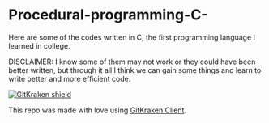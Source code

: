 # Procedural-programming-C-
Here are some of the codes written in C, the first programming language I learned in college.

DISCLAIMER: I know some of them may not work or they could have been better written, but through it all
I think we can gain some things and learn to write better and more efficient code.


[![GitKraken shield](https://img.shields.io/badge/GitKraken-Legendary%20Git%20Tools-teal?style=plastic&logo=gitkraken)](https://gitkraken.com/invite/<your-referral-code>)

This repo was made with love using [GitKraken Client](https://gitkraken.com/geoapos). 
